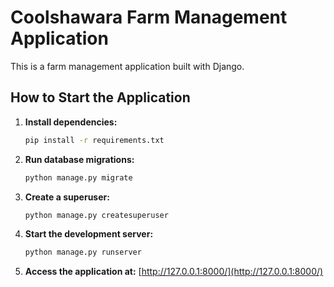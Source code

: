 # Coolshawara Farm Management Application

This is a farm management application built with Django.

## How to Start the Application

1.  **Install dependencies:**

    ```bash
    pip install -r requirements.txt
    ```

2.  **Run database migrations:**

    ```bash
    python manage.py migrate
    ```

3.  **Create a superuser:**

    ```bash
    python manage.py createsuperuser
    ```

4.  **Start the development server:**

    ```bash
    python manage.py runserver
    ```

5.  **Access the application at:** [http://127.0.0.1:8000/](http://127.0.0.1:8000/)
